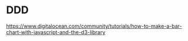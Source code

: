 # DDD


https://www.digitalocean.com/community/tutorials/how-to-make-a-bar-chart-with-javascript-and-the-d3-library
